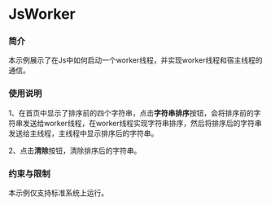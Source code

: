 # JsWorker

### 简介

本示例展示了在Js中如何启动一个worker线程，并实现worker线程和宿主线程的通信。

### 使用说明

1、在首页中显示了排序前的四个字符串，点击**字符串排序**按钮，会将排序前的字符串发送给worker线程，在worker线程实现字符串排序，然后将排序后的字符串发送给主线程，主线程中显示排序后的字符串。

2、点击**清除**按钮，清除排序后的字符串。


### 约束与限制

本示例仅支持标准系统上运行。